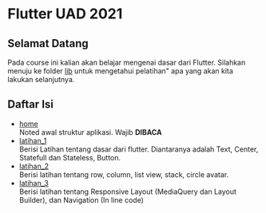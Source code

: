# Flutter UAD 2021

## Selamat Datang

Pada course ini kalian akan belajar mengenai dasar dari Flutter. Silahkan menuju ke folder [lib](https://github.com/ekomrp177/flutterTIF/tree/Latihan1/lib) untuk mengetahui pelatihan" apa yang akan kita lakukan selanjutnya.

## Daftar Isi

- [home](https://github.com/ekomrp177/flutterTIF/tree/Latihan1/lib)</br>
  Noted awal struktur aplikasi. Wajib **DIBACA**
- [latihan_1](https://github.com/ekomrp177/flutterTIF/tree/Latihan1/lib/latihan_1)</br>
  Berisi Latihan tentang dasar dari flutter. Diantaranya adalah Text, Center, Statefull dan Stateless, Button.
- [latihan_2](https://github.com/ekomrp177/flutterTIF/tree/Latihan1/lib/latihan_2)</br>
  Berisi latihan tentang row, column, list view, stack, circle avatar.
- [latihan_3](https://github.com/ekomrp177/flutterTIF/tree/Latihan1/lib/latihan_3)</br>
  Berisi latihan tentang Responsive Layout (MediaQuery dan Layout Builder), dan Navigation (In line code)
